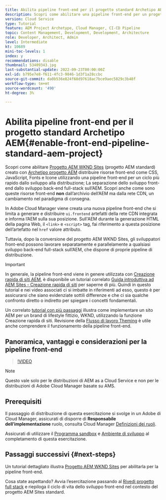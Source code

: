 ```yaml
---
title: Abilita pipeline front-end per il progetto standard Archetipo AEM
description: Scopri come abilitare una pipeline front-end per un progetto AEM standard per una distribuzione più rapida delle risorse statiche come CSS, JavaScript, Fonts, Icone. Separazione dello sviluppo front-end dallo sviluppo back-end full-stack su AEM.
version: Cloud Service
type: Tutorial
feature: AEM Project Archetype, Cloud Manager, CI-CD Pipeline
topic: Content Management, Development, Development, Architecture
role: Developer, Architect, Admin
level: Intermediate
kt: 10689
mini-toc-levels: 1
index: y
recommendations: disable
thumbnail: 53409343.jpg
last-substantial-update: 2022-09-23T00:00:00Z
exl-id: b795e7e8-f611-4fc3-9846-1d3f1a28ccbc
source-git-commit: da0b536e824f68d97618ac7bce9aec5829c3b48f
workflow-type: tm+mt
source-wordcount: '490'
ht-degree: 3%

---
```


# Abilita pipeline front-end per il progetto standard Archetipo AEM{#enable-front-end-pipeline-standard-aem-project}

Scopri come abilitare [Progetto AEM WKND Sites](https://github.com/adobe/aem-guides-wknd) (progetto AEM standard) creato con [Archetipo progetto AEM](https://github.com/adobe/aem-project-archetype) distribuire risorse front-end come CSS, JavaScript, Fonts e Icone utilizzando una pipeline front-end per un ciclo più rapido dallo sviluppo alla distribuzione; La separazione dello sviluppo front-end dallo sviluppo back-end full-stack sull’AEM. Scopri anche come sono queste risorse front-end __non__ dall’archivio dell’AEM ma dalla rete CDN, un cambiamento nel paradigma di consegna.


In Adobe Cloud Manager viene creata una nuova pipeline front-end che si limita a generare e distribuire `ui.frontend` artefatti della rete CDN integrata e informa l’AEM sulla sua posizione. Sull&#39;AEM durante la generazione HTML della pagina Web, il `<link>` e `<script>` tag, fai riferimento a questa posizione dell’artefatto nel `href` valore attributo.

Tuttavia, dopo la conversione del progetto AEM WKND Sites, gli sviluppatori front-end possono lavorare separatamente e parallelamente a qualsiasi sviluppo back-end full-stack sull’AEM, che dispone di proprie pipeline di distribuzione.

>[!IMPORTANT]
>
>In generale, la pipeline front-end viene in genere utilizzata con [Creazione rapida di siti AEM](https://experienceleague.adobe.com/docs/experience-manager-cloud-service/content/sites/administering/site-creation/quick-site/overview.html?lang=en), è disponibile un tutorial correlato [Guida introduttiva ad AEM Sites - Creazione rapida di siti](https://experienceleague.adobe.com/docs/experience-manager-learn/getting-started-wknd-tutorial-develop/site-template/overview.html) per saperne di più. Quindi in questo tutorial e nei video associati ci si imbatte in riferimenti ad esso, questo è per assicurarsi che siano evidenziate sottili differenze e che ci sia qualche confronto diretto o indiretto per spiegare i concetti fondamentali.


Un correlato [tutorial con più passaggi](https://experienceleague.adobe.com/docs/experience-manager-learn/getting-started-wknd-tutorial-develop/site-template/overview.html) illustra come implementare un sito AEM per un brand di lifestyle fittizio, WKND, utilizzando la funzione Creazione rapida di siti. Revisione della [Flusso di lavoro Theming](https://experienceleague.adobe.com/docs/experience-manager-learn/getting-started-wknd-tutorial-develop/site-template/theming.html) è utile anche comprendere il funzionamento della pipeline front-end.

## Panoramica, vantaggi e considerazioni per la pipeline front-end

>[!VIDEO](https://video.tv.adobe.com/v/3409343?quality=12&learn=on)


>[!NOTE]
>
>Questo vale solo per le distribuzioni di AEM as a Cloud Service e non per le distribuzioni di Adobe Cloud Manager basate su AMS.

## Prerequisiti

Il passaggio di distribuzione di questa esercitazione si svolge in un Adobe di Cloud Manager, assicurati di disporre di __Responsabile dell’implementazione__ ruolo, consulta Cloud Manager [Definizioni dei ruoli](https://experienceleague.adobe.com/docs/experience-manager-cloud-manager/content/requirements/users-and-roles.html?lang=en#role-definitions).

Assicurati di utilizzare il [Programma sandbox](https://experienceleague.adobe.com/docs/experience-manager-cloud-service/content/implementing/using-cloud-manager/programs/introduction-sandbox-programs.html) e [Ambiente di sviluppo](https://experienceleague.adobe.com/docs/experience-manager-cloud-service/content/implementing/using-cloud-manager/manage-environments.html) al completamento di questa esercitazione.

## Passaggi successivi {#next-steps}

Un tutorial dettagliato illustra [Progetto AEM WKND Sites](https://github.com/adobe/aem-guides-wknd) per abilitarla per la pipeline front-end.

Cosa state aspettando? Avvia l’esercitazione passando al [Rivedi progetto full stack](review-uifrontend-module.md) e riepiloga il ciclo di vita dello sviluppo front-end nel contesto del progetto AEM Sites standard.
